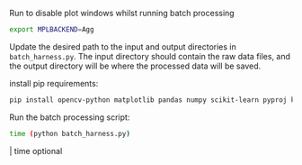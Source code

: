 Run to disable plot windows whilst running batch processing
```bash
export MPLBACKEND=Agg
```

Update the desired path to the input and output directories in `batch_harness.py`. The input directory should contain the raw data files, and the output directory will be where the processed data will be saved.

install pip requirements:
```bash
pip install opencv-python matplotlib pandas numpy scikit-learn pyproj kneed --quiet
```

Run the batch processing script:
```bash
time (python batch_harness.py)
```
| time optional